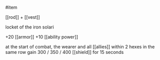 #item

[[rod]] + [[vest]]

locket of the iron solari

+20 [[armor]]
+10 [[ability power]]

at the start of combat, the wearer and all [[allies]] within 2 hexes in the same row gain 300 / 350 / 400 [[shield]] for 15 seconds